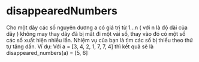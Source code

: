 # disappearedNumbers
Cho một dãy các số nguyên dương a có giá trị từ 1...n ( với n là độ dài của dãy ) không may thay dãy đã bị mất đi một vài số, thay vào đó có một số các số xuất hiện nhiều lần. Nhiệm vụ của bạn là tìm các số bị thiếu theo thứ tự tăng dần.  Ví dụ:  Với a = [3, 4, 2, 1, 7, 7, 4] thì kết quả sẽ là disappeared_numbers(a) = [5, 6]
